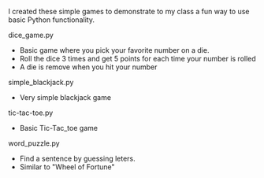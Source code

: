 I created these simple games to demonstrate to my class a fun way to use basic Python functionality.

dice_game.py
* Basic game where you pick your favorite number on a die.
* Roll the dice 3 times and get 5 points for each time your number is rolled
* A die is remove when you hit your number

simple_blackjack.py
* Very simple blackjack game

tic-tac-toe.py
* Basic Tic-Tac_toe game

word_puzzle.py
* Find a sentence by guessing leters. 
* Similar to "Wheel of Fortune"
